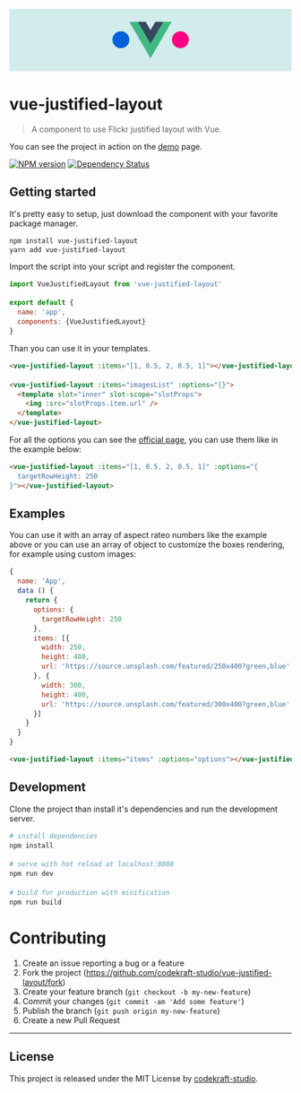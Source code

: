 ![banner](./banner.png)

# vue-justified-layout

> A component to use Flickr justified layout with Vue.

You can see the project in action on the [demo](https://codekraft-studio.github.io/vue-justified-layout/) page.

[![NPM version][npm-image]][npm-url] [![Dependency Status][daviddm-image]][daviddm-url]

## Getting started

It's pretty easy to setup, just download the component with your favorite package manager.

    npm install vue-justified-layout
    yarn add vue-justified-layout

Import the script into your script and register the component.

```js
import VueJustifiedLayout from 'vue-justified-layout'

export default {
  name: 'app',
  components: {VueJustifiedLayout}
}
```

Than you can use it in your templates.

```html
<vue-justified-layout :items="[1, 0.5, 2, 0.5, 1]"></vue-justified-layout>

<vue-justified-layout :items="imagesList" :options="{}">
  <template slot="inner" slot-scope="slotProps">
    <img :src="slotProps.item.url" />
  </template>
</vue-justified-layout>
```

For all the options you can see the [official page](http://flickr.github.io/justified-layout/), you can use them like in the example below:

```html
<vue-justified-layout :items="[1, 0.5, 2, 0.5, 1]" :options="{
  targetRowHeight: 250
}"></vue-justified-layout>
```

## Examples

You can use it with an array of aspect rateo numbers like the example above or you can use an array of object to customize the boxes rendering, for example using custom images:

```js
{
  name: 'App',
  data () {
    return {
      options: {
        targetRowHeight: 250
      },
      items: [{
        width: 250,
        height: 400,
        url: 'https://source.unsplash.com/featured/250x400?green,blue'
      }, {
        width: 300,
        height: 400,
        url: 'https://source.unsplash.com/featured/300x400?green,blue'
      }]
    }
  }
}
```
```html
<vue-justified-layout :items="items" :options="options"></vue-justified-layout>
```

## Development

Clone the project than install it's dependencies and run the development server.

```bash
# install dependencies
npm install

# serve with hot reload at localhost:8080
npm run dev

# build for production with minification
npm run build
```

# Contributing

1.  Create an issue reporting a bug or a feature
2.  Fork the project (<https://github.com/codekraft-studio/vue-justified-layout/fork>)
3.  Create your feature branch (`git checkout -b my-new-feature`)
4.  Commit your changes (`git commit -am 'Add some feature'`)
5.  Publish the branch (`git push origin my-new-feature`)
6.  Create a new Pull Request

---

## License

This project is released under the MIT License by [codekraft-studio](https://codekraft.it/).

[npm-image]: https://badge.fury.io/js/vue-justified-layout.svg

[npm-url]: https://npmjs.org/package/vue-justified-layout

[daviddm-image]: https://david-dm.org/codekraft-studio/vue-justified-layout.svg?theme=shields.io

[daviddm-url]: https://david-dm.org/codekraft-studio/vue-justified-layout
